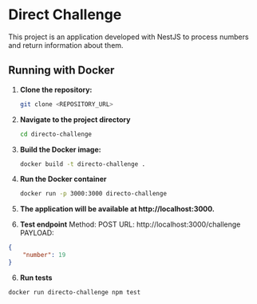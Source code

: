 # Direct Challenge

This project is an application developed with NestJS to process numbers and return information about them.

## Running with Docker

1. **Clone the repository:**
   ```bash
   git clone <REPOSITORY_URL>

2. **Navigate to the project directory**

    ```bash
    cd directo-challenge

3. **Build the Docker image:**
    ```bash
    docker build -t directo-challenge .

4. **Run the Docker container**
    ```bash
    docker run -p 3000:3000 directo-challenge

5. **The application will be available at http://localhost:3000.**

6. **Test endpoint**
Method: POST
URL: http://localhost:3000/challenge
PAYLOAD:
```JSON
{
    "number": 19
}
```
6. **Run tests**

```
docker run directo-challenge npm test
```



